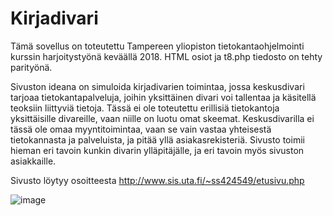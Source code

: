 # Kirjadivari

Tämä sovellus on toteutettu Tampereen yliopiston tietokantaohjelmointi kurssin harjoitystyönä keväällä 2018. HTML osiot ja t8.php tiedosto on tehty parityönä.

Sivuston ideana on simuloida kirjadivarien toimintaa, jossa keskusdivari tarjoaa tietokantapalveluja, joihin yksittäinen divari voi tallentaa ja käsitellä teoksiin liittyviä tietoja. Tässä ei ole toteutettu erillisiä tietokantoja yksittäisille divareille, vaan niille on luotu omat skeemat. Keskusdivarilla ei tässä ole omaa myyntitoimintaa, vaan se vain vastaa yhteisestä tietokannasta ja palveluista, ja pitää yllä asiakasrekisteriä.
Sivusto toimii hieman eri tavoin kunkin divarin ylläpitäjälle, ja eri tavoin myös sivuston asiakkaille.

Sivusto löytyy osoitteesta http://www.sis.uta.fi/~ss424549/etusivu.php
 
 
![image](https://user-images.githubusercontent.com/25391249/52175964-bf625580-27b4-11e9-9ad3-d536b840184a.png)
